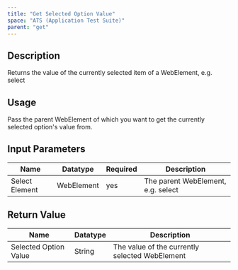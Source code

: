 ```yaml
---
title: "Get Selected Option Value"
space: "ATS (Application Test Suite)"
parent: "get"
---
```


## Description

Returns the value of the currently selected item of a WebElement, e.g. select

## Usage

Pass the parent WebElement of which you want to get the currently selected option's value from.

## Input Parameters

Name | Datatype | Required | Description
---- | -------- | ------- |---------------
Select Element | WebElement | yes | The parent WebElement, e.g. select

## Return Value

Name | Datatype | Description
---- | --------- | ---------------
Selected Option Value | String | The value of the currently selected WebElement
